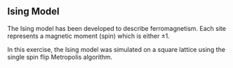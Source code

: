 ## Ising Model

The Ising model has been developed to describe ferromagnetism. Each site represents a magnetic moment (spin) which is either ±1.

In this exercise, the Ising model was simulated on a square lattice
using the single spin flip Metropolis algorithm.
